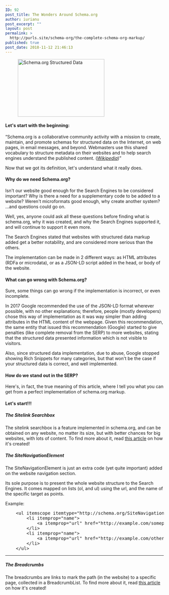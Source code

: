```yaml
---
ID: 92
post_title: The Wonders Around Schema.org
author: iurianu
post_excerpt: ""
layout: post
permalink: >
  http://purls.site/schema-org/the-complete-schema-org-markup/
published: true
post_date: 2018-11-12 21:46:13
---
```

<figure class="figure-50"><a title="Schema.org Structured Data" href="http://purls.site/wp-content/uploads/2017/03/schema.org-markup-seo-search.png"><img src="http://purls.site/wp-content/uploads/2017/03/schema.org-markup-seo-search.png" alt="Schema.org Structured Data" width="275" height="183" class="alignnone size-full wp-image-87" /></a></figure>

<h4>Let's start with the beginning:</h4>
<q>Schema.org is a collaborative community activity with a mission to create, maintain, and promote schemas for structured data on the Internet, on web pages, in email messages, and beyond. Webmasters use this shared vocabulary to structure metadata on their websites and to help search engines understand the published content. (<cite><a href="https://en.wikipedia.org/wiki/Schema.org" rel="nofollow tag" title="Wikipedia, the Free Encyclopedia">Wikipedia</a></cite>)</q>

Now that we got its definition, let's understand what it really does.

<h4>Why do we need Schema.org?</h4>
Isn't our website good enough for the Search Engines to be considered important?
Why is there a need for a supplementary code to be added to a website?
Weren't microformats good enough, why create another system?
...and questions could go on.

Well, yes, anyone could ask all these questions before finding what is schema.org, why it was created, and why the Search Engines supported it, and will continue to support it even more.

The Search Engines stated that websites with structured data markup added get a better notability, and are considered more serious than the others.

The implementation can be made in 2 different ways: as HTML attributes (RDFa or microdata), or as a JSON-LD script added in the head, or body of the website.

<h4>What can go wrong with Schema.org?</h4>

Sure, some things can go wrong if the implementation is incorrect, or even incomplete.

In 2017 Google recommended the use of the JSON-LD format wherever possible, with no other explanations; therefore, people (mostly developers) chose this way of implementation as it was way simpler than adding attributes in the HTML content of the webpage. Given this recommendation, the same entity that issued this recommendation (Google) started to give penalties (like complete removal from the SERP) to more websites, stating that the structured data presented information which is not visible to visitors.

Also, since structured data implementation, due to abuse, Google stopped showing Rich Snippets for many categories, but that won't be the case if your structured data is correct, and well implemented.

<h4>How do we stand out in the SERP?</h4>

Here's, in fact, the true meaning of this article, where I tell you what you can get from a perfect implementation of schema.org markup.

<h4>Let's start!!!</h4>

<h5>The Sitelink Searchbox</h5>
The sitelink searchbox is a feature implemented in schema.org, and can be obtained on any website, no matter its size, but with better chances for big websites, with lots of content.
To find more about it, read <a href="http://purls.site/schema-org/schema-org-sitelink-searchbox/" target="_blank">this article</a> on how it's created!

<h5>The SiteNavigationElement</h5>

The SiteNavigationElement is just an extra code (yet quite important) added on the website navigation section. 

Its sole purpose is to present the whole website structure to the Search Engines. It comes mapped on lists (ol, and ul) using the url, and the name of the specific target as points.

Example:

<pre>
    <span class="pre-tag">&lt;ul</span> <span class="pre-attr">itemscope</span> <span class="pre-attr">itemtype</span>="<span class="pre-value">http://schema.org/SiteNavigationElement</span>"<span class="pre-tag">></span>
        <span class="pre-tag">&lt;li</span> <span class="pre-attr">itemprop</span>="<span class="pre-value">name</span>"<span class="pre-tag">></span>
            <span class="pre-tag">&lt;a</span> <span class="pre-attr">itemprop</span>="<span class="pre-value">url</span>" <span class="pre-attr">href</span>="<span class="pre-value">http://example.com/somepage/</span>"<span class="pre-tag">></span>Some Page<span class="pre-tag">&lt;/a></span>
        <span class="pre-tag">&lt;</span><span class="pre-tag">/li</span><span class="pre-tag">></span>
        <span class="pre-tag">&lt;li</span> <span class="pre-attr">itemprop</span>="<span class="pre-value">name</span>"<span class="pre-tag">></span>
            <span class="pre-tag">&lt;a</span> <span class="pre-attr">itemprop</span>="<span class="pre-value">url</span>" <span class="pre-attr">href</span>="<span class="pre-value">http://example.com/otherpage/</span>"<span class="pre-tag">></span>Some Other Page<span class="pre-tag">&lt;/a></span>
        <span class="pre-tag">&lt;/li></span>
    <span class="pre-tag">&lt;/ul></span>
</pre>

<hr>

<h5>The Breadcrumbs</h5>
The breadcrumbs are links to mark the path (in the website) to a specific page, collected in a BreadcrumbList. 
To find more about it, read <a href="http://purls.site/schema-org/schema-org-breadcrumbs/" target="_blank">this article</a> on how it's created!
